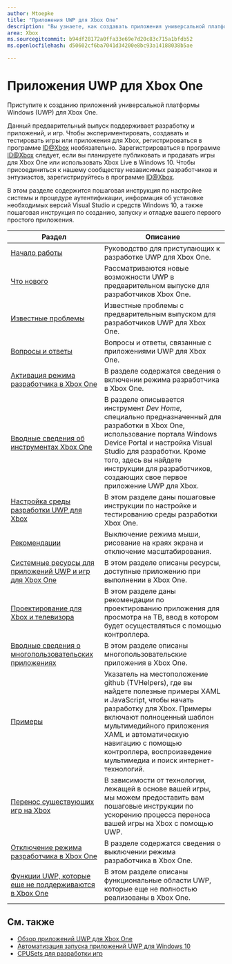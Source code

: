 ```yaml
---
author: Mtoepke
title: "Приложения UWP для Xbox One"
description: "Вы узнаете, как создавать приложения универсальной платформы Windows (UWP) для Xbox One."
area: Xbox
ms.sourcegitcommit: b94df28172a0ffa33e69e7d20c83c715a1bfdb52
ms.openlocfilehash: d50602cf6ba7041d34200e8bc93a14188038b5ae

---
```


# Приложения UWP для Xbox One

Приступите к созданию приложений универсальной платформы Windows (UWP) для Xbox One.

Данный предварительный выпуск поддерживает разработку и приложений, и игр. Чтобы экспериментировать, создавать и тестировать игры или приложения для Xbox, регистрироваться в программе [ID@Xbox](http://www.xbox.com/en-us/Developers/id) необязательно. Зарегистрироваться в программе [ID@Xbox](http://www.xbox.com/en-us/Developers/id) следует, если вы планируете публиковать и продавать игры для Xbox One или использовать Xbox Live в Windows 10. Чтобы присоединиться к нашему сообществу независимых разработчиков и энтузиастов, зарегистрируйтесь в программе [ID@Xbox](http://www.xbox.com/en-us/Developers/id). 

В этом разделе содержится пошаговая инструкция по настройке системы и процедуре аутентификации, информация об установке необходимых версий Visual Studio и средств Windows 10, а также пошаговая инструкция по созданию, запуску и отладке вашего первого простого приложения. 

| Раздел      | Описание |
|------------|-------------|
|[Начало работы](getting-started.md)| Руководство для приступающих к разработке UWP для Xbox One. |
|[Что нового](whats-new.md)| Рассматриваются новые возможности UWP в предварительном выпуске для разработчиков Xbox One. |
|[Известные проблемы](known-issues.md)| Известные проблемы с предварительным выпуском для разработчиков UWP для Xbox One. |
|[Вопросы и ответы](frequently-asked-questions.md)| Вопросы и ответы, связанные с приложениями UWP для Xbox One. |
|[Активация режима разработчика в Xbox One](devkit-activation.md)| В разделе содержатся сведения о включении режима разработчика в Xbox One. |
|[Вводные сведения об инструментах Xbox One](introduction-to-xbox-tools.md)| В разделе описывается инструмент _Dev Home_, специально предназначенный для разработки в Xbox One, использование портала Windows Device Portal и настройка Visual Studio для разработки. Кроме того, здесь вы найдете инструкции для разработчиков, создающих свое первое приложение UWP для Xbox. |
|[Настройка среды разработки UWP для Xbox](development-environment-setup.md)| В этом разделе даны пошаговые инструкции по настройке и тестированию среды разработки Xbox One. |
|[Рекомендации](tailoring-for-xbox.md)| Выключение режима мыши, рисование на краях экрана и отключение масштабирования. |
|[Системные ресурсы для приложений UWP и игр для Xbox One](system-resource-allocation.md)| В этом разделе описаны ресурсы, доступные приложению при выполнении в Xbox One. | 
|[Проектирование для Xbox и телевизора](http://go.microsoft.com/fwlink/?LinkID=760736)| В этом разделе даны рекомендации по проектированию приложения для просмотра на ТВ, ввод в котором будет осуществляться с помощью контроллера. |  
|[Вводные сведения о многопользовательских приложениях](multi-user-applications.md)| В этом разделе описаны многопользовательские приложения в Xbox One. |
|[Примеры](samples.md)| Указатель на местоположение github (TVHelpers), где вы найдете полезные примеры XAML и JavaScript, чтобы начать разработку для Xbox. Примеры включают полноценный шаблон мультимедийного приложения XAML и автоматическую навигацию с помощью контроллера, воспроизведение мультимедиа и поиск интернет-технологий. |
|[Перенос существующих игр на Xbox](development-lanes-landing.md)|В зависимости от технологии, лежащей в основе вашей игры, мы можем предоставить вам пошаговые инструкции по ускорению процесса переноса вашей игры на Xbox с помощью UWP.|
|[Отключение режима разработчика в Xbox One](devkit-deactivation.md)| В разделе содержатся сведения о выключении режима разработчика в Xbox One. |
|[Функции UWP, которые еще не поддерживаются в Xbox One](http://go.microsoft.com/fwlink/?LinkId=760755)|  В этом разделе описаны функциональные области UWP, которые еще не полностью реализованы в Xbox One.|  

## См. также
- [Обзор приложений UWP для Xbox One](http://go.microsoft.com/fwlink/?LinkId=780786) 
- [Автоматизация запуска приложений UWP для Windows 10](automate-launching-uwp-apps.md)
- [CPUSets для разработки игр](cpusets-games.md)
  



<!--HONumber=Jun16_HO4-->


